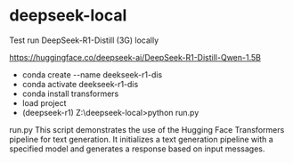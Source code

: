 # deepseek-local

Test run DeepSeek-R1-Distill (3G) locally 

https://huggingface.co/deepseek-ai/DeepSeek-R1-Distill-Qwen-1.5B

- conda create --name deekseek-r1-dis
- conda activate deekseek-r1-dis 
- conda install transformers
- load project
- (deepseek-r1) Z:\deepseek-local>python run.py

run.py 
This script demonstrates the use of the Hugging Face Transformers pipeline for text generation. 
It initializes a text generation pipeline with a specified model and generates a response based on input messages.
